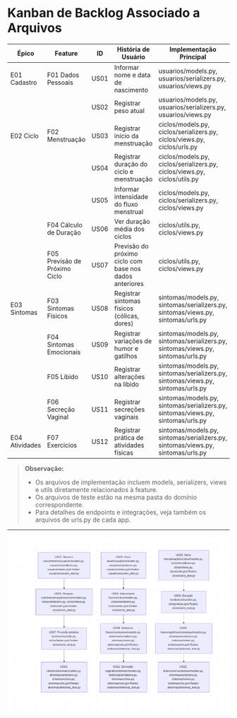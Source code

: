 # Kanban de Backlog Associado a Arquivos

| Épico              | Feature                | ID    | História de Usuário                                                                                      | Implementação Principal                                                                 | Testes Relacionados                       |
|--------------------|------------------------|-------|-----------------------------------------------------------------------------------------------------------|----------------------------------------------------------------------------------------|-------------------------------------------|
| E01 Cadastro       | F01 Dados Pessoais     | US01  | Informar nome e data de nascimento                                 | usuarios/models.py, usuarios/serializers.py, usuarios/views.py                          | usuarios/usuario_test.py                  |
|                    |                        | US02  | Registrar peso atual                                               | usuarios/models.py, usuarios/serializers.py, usuarios/views.py                          | usuarios/usuario_test.py                  |
| E02 Ciclo          | F02 Menstruação        | US03  | Registrar início da menstruação                                    | ciclos/models.py, ciclos/serializers.py, ciclos/views.py, ciclos/urls.py                | ciclos/ciclo_test.py                      |
|                    |                        | US04  | Registrar duração do ciclo e menstruação                           | ciclos/models.py, ciclos/serializers.py, ciclos/views.py, ciclos/utils.py               | ciclos/ciclo_test.py                      |
|                    |                        | US05  | Informar intensidade do fluxo menstrual                            | ciclos/models.py, ciclos/serializers.py, ciclos/views.py                                | ciclos/ciclo_test.py                      |
|                    | F04 Cálculo de Duração | US06  | Ver duração média dos ciclos                                       | ciclos/utils.py, ciclos/views.py                                                       | ciclos/ciclo_test.py                      |
|                    | F05 Previsão de Próximo Ciclo | US07 | Previsão do próximo ciclo com base nos dados anteriores            | ciclos/utils.py, ciclos/views.py                                                       | ciclos/ciclo_test.py                      |
| E03 Sintomas       | F03 Sintomas Físicos   | US08  | Registrar sintomas físicos (cólicas, dores)                        | sintomas/models.py, sintomas/serializers.py, sintomas/views.py, sintomas/urls.py        | sintomas/sintomas_test.py                 |
|                    | F04 Sintomas Emocionais| US09  | Registrar variações de humor e gatilhos                            | sintomas/models.py, sintomas/serializers.py, sintomas/views.py, sintomas/urls.py        | sintomas/sintomas_test.py                 |
|                    | F05 Libido             | US10  | Registrar alterações na libido                                     | sintomas/models.py, sintomas/serializers.py, sintomas/views.py, sintomas/urls.py        | sintomas/sintomas_test.py                 |
|                    | F06 Secreção Vaginal   | US11  | Registrar secreções vaginais                                       | sintomas/models.py, sintomas/serializers.py, sintomas/views.py, sintomas/urls.py        | sintomas/sintomas_test.py                 |
| E04 Atividades     | F07 Exercícios         | US12  | Registrar prática de atividades físicas                            | sintomas/models.py, sintomas/serializers.py, sintomas/views.py, sintomas/urls.py        | sintomas/sintomas_test.py                 |

> **Observação:**
> - Os arquivos de implementação incluem models, serializers, views e utils diretamente relacionados à feature.
> - Os arquivos de teste estão na mesma pasta do domínio correspondente.
> - Para detalhes de endpoints e integrações, veja também os arquivos de urls.py de cada app. 

---

![Kanban do Backlog](kanbanBacklog.png) 